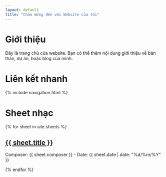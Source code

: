 ```yaml
---
layout: default
title: "Chào mừng đến với Website của tôi"
---
```


# Giới thiệu

Đây là trang chủ của website. Bạn có thể thêm nội dung giới thiệu về bản thân, dự án, hoặc blog của mình.

# Liên kết nhanh
{% include navigation.html %}

# Sheet nhạc
<div class="sheet-collection">
  {% for sheet in site.sheets %}
    <div class="sheet-item">
      <h2><a href="{{ sheet.url | relative_url }}">{{ sheet.title }}</a></h2>
      <p>Composer: {{ sheet.composer }} - Date: {{ sheet.date | date: "%d/%m/%Y" }}</p>
    </div>
  {% endfor %}
</div>
